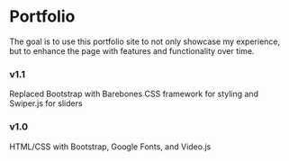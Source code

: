 # Portfolio

The goal is to use this portfolio site to not only showcase my experience, but to enhance the page with features and functionality over time.

### v1.1
Replaced Bootstrap with Barebones CSS framework for styling and Swiper.js for sliders


### v1.0
HTML/CSS with Bootstrap, Google Fonts, and Video.js
